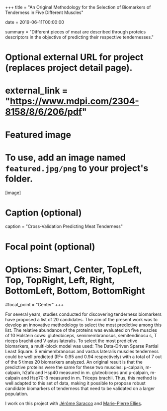 +++
title = "An Original Methodology for the Selection of Biomarkers of Tenderness in Five Different Muscles"

date = 2019-06-11T00:00:00

summary = "Different pieces of meat are described through proteics descriptors in the objective of predicting their respective tendernesses."

# Optional external URL for project (replaces project detail page).
# external_link = "https://www.mdpi.com/2304-8158/8/6/206/pdf"

# Featured image
# To use, add an image named `featured.jpg/png` to your project's folder. 
[image]
  # Caption (optional)
  caption = "Cross-Validation Predicting Meat Tenderness"

  # Focal point (optional)
  # Options: Smart, Center, TopLeft, Top, TopRight, Left, Right, BottomLeft, Bottom, BottomRight
  #focal_point = "Center"
+++

For several years, studies conducted for discovering tenderness biomarkers have proposed a list of 20 candidates. The aim of the present work was to develop an innovative methodology to select the most predictive among this list. The relative abundance of the proteins was evaluated on five muscles of 10 Holstein cows: gluteobiceps, semimembranosus, semitendinosu s, T riceps brachii and V astus lateralis. To select the most predictive biomarkers, a multi-block model was used: The Data-Driven Sparse Partial Least Square. S emimembranosus and vastus lateralis muscles tenderness could be well predicted (R²= 0.95 and 0.94 respectively) with a total of 7 out of the 5 times 20 biomarkers analyzed. An original result is that the predictive proteins were the same for these two muscles: µ-calpain, m-calpain, h2afx and Hsp40 measured in m. gluteobiceps and µ-calpain, m-calpain and Hsp70-8 measured in m. Triceps brachii. Thus, this method is well adapted to this set of data, making it possible to propose robust candidate biomarkers of tenderness that need to be validated on a larger population.

I work on this project with [Jérôme Saracco](https://www.math.u-bordeaux.fr/~jsaracco/) and [Marie-Pierre Ellies](https://www.agro-bordeaux.fr/membre/ellie-marie-pierre/).